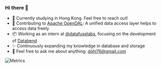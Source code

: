 ### Hi there 👋


- 🔭 Currently studying in Hong Kong. Feel free to reach out!
- 🌱 Contributing to [Apache OpenDAL](https://github.com/apache/opendal): A unified data access layer helps to access data freely
- 📦 Working as an intern at [@datafuselabs](https://github.com/databendlabs), focusing on the development of [Databend](https://github.com/datafuselabs/databend)
- ✨ Continuously expanding my knowledge in database and storage
- 💬 Feel free to ask me about anything: [dqhl76@gmail.com](mailto:dqhl76@gmail.com)
  
![Metrics](/github-metrics.svg)
